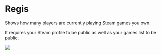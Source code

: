 # Regis
Shows how many players are currently playing Steam games you own.

It requires your Steam profile to be public as well as your games list to be public.


![](https://i.imgur.com/b0uMUxv.png)
